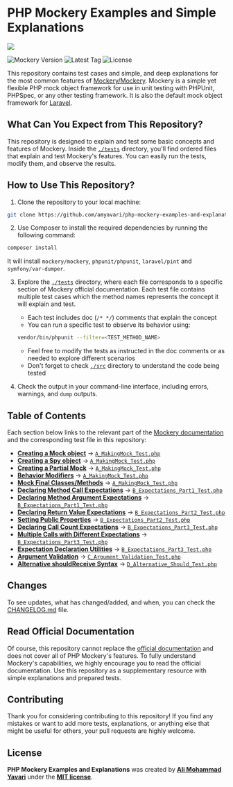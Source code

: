 # PHP Mockery Examples and Simple Explanations

<img src="https://banners.beyondco.de/Mockery%20Examples%20%26%20Explanations%20%20.png?theme=dark&packageManager=&packageName=git+clone+https%3A%2F%2Fgithub.com%2Famyavari%2Fphp-mockery-examples-and-explanations.git&pattern=architect&style=style_1&description=Master+PHP+Mockery+through+practical+test+cases&md=1&showWatermark=1&fontSize=75px&images=https%3A%2F%2Fwww.php.net%2Fimages%2Flogos%2Fnew-php-logo.svg">

![Mockery Version](https://img.shields.io/badge/Mockery-^1.6-blue)
![Latest Tag](https://img.shields.io/github/v/tag/amyavari/php-mockery-examples-and-explanations)
![License](https://img.shields.io/github/license/amyavari/php-mockery-examples-and-explanations)

This repository contains test cases and simple, and deep explanations for the most common features of [Mockery/Mockery](https://github.com/mockery/mockery). Mockery is a simple yet flexible PHP mock object framework for use in unit testing with PHPUnit, PHPSpec, or any other testing framework. It is also the default mock object framework for [Laravel](https://laravel.com/docs/12.x/mocking).

## What Can You Expect from This Repository?

This repository is designed to explain and test some basic concepts and features of Mockery. Inside the [`./tests`](./tests/) directory, you'll find ordered files that explain and test Mockery's features. You can easily run the tests, modify them, and observe the results.

## How to Use This Repository?

1. Clone the repository to your local machine:

```bash
git clone https://github.com/amyavari/php-mockery-examples-and-explanations.git
```

2. Use Composer to install the required dependencies by running the following command:

```bash
composer install
```

It will install `mockery/mockery`, `phpunit/phpunit`, `laravel/pint` and `symfony/var-dumper`.

3. Explore the [`./tests`](./tests/) directory, where each file corresponds to a specific section of Mockery official documentation. Each test file contains multiple test cases which the method names represents the concept it will explain and test.

   - Each test includes doc (`/* */`) comments that explain the concept
   - You can run a specific test to observe its behavior using:

   ```bash
   vendor/bin/phpunit --filter=<TEST_METHOD_NAME>
   ```

   - Feel free to modify the tests as instructed in the doc comments or as needed to explore different scenarios
   - Don't forget to check [`./src`](./src) directory to understand the code being tested

4. Check the output in your command-line interface, including errors, warnings, and `dump` outputs.

## Table of Contents

Each section below links to the relevant part of the [Mockery documentation](https://docs.mockery.io/en/stable/) and the corresponding test file in this repository:

- **[Creating a Mock object](https://docs.mockery.io/en/stable/reference/creating_test_doubles.html#stubs-and-mocks)** → [`A_MakingMock_Test.php`](./tests/A_MakingMock_Test.php)
- **[Creating a Spy object](https://docs.mockery.io/en/stable/reference/creating_test_doubles.html#spies)** → [`A_MakingMock_Test.php`](./tests/A_MakingMock_Test.php)
- **[Creating a Partial Mock](https://docs.mockery.io/en/stable/reference/creating_test_doubles.html#partial-test-doubles)** → [`A_MakingMock_Test.php`](./tests/A_MakingMock_Test.php)
- **[Behavior Modifiers](https://docs.mockery.io/en/stable/reference/creating_test_doubles.html#behavior-modifiers)** → [`A_MakingMock_Test.php`](./tests/A_MakingMock_Test.php)
- **[Mock Final Classes/Methods](https://docs.mockery.io/en/stable/reference/creating_test_doubles.html#proxied-partial-test-doubles)** → [`A_MakingMock_Test.php`](./tests/A_MakingMock_Test.php)
- **[Declaring Method Call Expectations](https://docs.mockery.io/en/stable/reference/expectations.html#declaring-method-call-expectations)** → [`B_Expectations_Part1_Test.php`](./tests/B_Expectations_Part1_Test.php)
- **[Declaring Method Argument Expectations](https://docs.mockery.io/en/stable/reference/expectations.html#declaring-method-argument-expectations)** → [`B_Expectations_Part1_Test.php`](./tests/B_Expectations_Part1_Test.php)
- **[Declaring Return Value Expectations](https://docs.mockery.io/en/stable/reference/expectations.html#declaring-return-value-expectations)** → [`B_Expectations_Part2_Test.php`](./tests/B_Expectations_Part2_Test.php)
- **[Setting Public Properties](https://docs.mockery.io/en/stable/reference/expectations.html#setting-public-properties)** → [`B_Expectations_Part2_Test.php`](./tests/B_Expectations_Part2_Test.php)
- **[Declaring Call Count Expectations](https://docs.mockery.io/en/stable/reference/expectations.html#declaring-call-count-expectations)** → [`B_Expectations_Part3_Test.php`](./tests/B_Expectations_Part3_Test.php)
- **[Multiple Calls with Different Expectations](https://docs.mockery.io/en/stable/reference/expectations.html#multiple-calls-with-different-expectations)** → [`B_Expectations_Part3_Test.php`](./tests/B_Expectations_Part3_Test.php)
- **[Expectation Declaration Utilities](https://docs.mockery.io/en/stable/reference/expectations.html#expectation-declaration-utilities)** → [`B_Expectations_Part3_Test.php`](./tests/B_Expectations_Part3_Test.php)
- **[Argument Validation](https://docs.mockery.io/en/stable/reference/argument_validation.html)** → [`C_Argument_Validation_Test.php`](./tests/C_Argument_Validation_Test.php)
- **[Alternative shouldReceive Syntax](https://docs.mockery.io/en/stable/reference/alternative_should_receive_syntax.html)** → [`D_Alternative_Should_Test.php`](./tests/D_Alternative_Should_Test.php)

## Changes

To see updates, what has changed/added, and when, you can check the [CHANGELOG.md](./CHANGELOG.md) file.

## Read Official Documentation

Of course, this repository cannot replace the [official documentation](https://docs.mockery.io/en/stable/index.html) and does not cover all of PHP Mockery's features. To fully understand Mockery's capabilities, we highly encourage you to read the official documentation. Use this repository as a supplementary resource with simple explanations and prepared tests.

## Contributing

Thank you for considering contributing to this repository! If you find any mistakes or want to add more tests, explanations, or anything else that might be useful for others, your pull requests are highly welcome.

## License

**PHP Mockery Examples and Explanations** was created by **[Ali Mohammad Yavari](https://www.linkedin.com/in/ali-m-yavari/)** under the **[MIT license](https://opensource.org/licenses/MIT)**.
